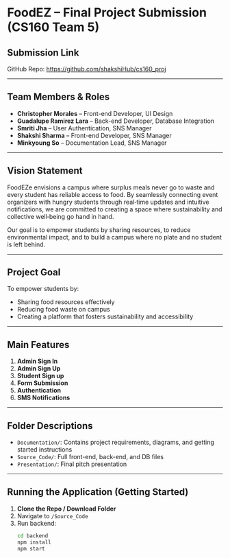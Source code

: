 # FoodEZ – Final Project Submission (CS160 Team 5)

## Submission Link
GitHub Repo: https://github.com/shakshiHub/cs160_proj

---

## Team Members & Roles

- **Christopher Morales** – Front-end Developer, UI Design  
- **Guadalupe Ramirez Lara** – Back-end Developer, Database Integration  
- **Smriti Jha** – User Authentication, SNS Manager  
- **Shakshi Sharma** – Front-end Developer, SNS Manager  
- **Minkyoung So** – Documentation Lead, SNS Manager 
---

## Vision Statement

FoodEZe envisions a campus where surplus meals never go to waste and every student has reliable access to food. By seamlessly connecting event organizers with hungry students through real‑time updates and intuitive notifications, we are committed to creating a space where sustainability and collective well‑being go hand in hand.

Our goal is to empower students by sharing resources, to reduce environmental impact, and to build a campus where no plate and no student is left behind.


---

## Project Goal

To empower students by:
- Sharing food resources effectively
- Reducing food waste on campus
- Creating a platform that fosters sustainability and accessibility

---

## Main Features

1. **Admin Sign In**
2. **Admin Sign Up**
3. **Student Sign up**
4. **Form Submission**
5. **Authentication**
6. **SMS Notifications**

---

## Folder Descriptions

- `Documentation/`: Contains project requirements, diagrams, and getting started instructions  
- `Source_Code/`: Full front-end, back-end, and DB files  
- `Presentation/`: Final pitch presentation

---

## Running the Application (Getting Started)

1. **Clone the Repo / Download Folder**
2. Navigate to `/Source_Code`
3. Run backend:
   ```bash
   cd backend
   npm install
   npm start
